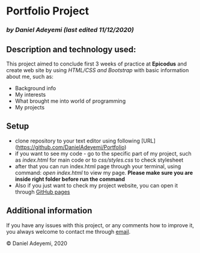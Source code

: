 # Portfolio Project

### *by Daniel Adeyemi (last edited 11/12/2020)*
## Description and technology used:
This project aimed to conclude first 3 weeks of practice at **Epicodus** and create web site by using *HTML/CSS and Bootstrap* with basic information about me, such as:
* Background info
* My interests
* What brought me into world of programming
* My projects 
## Setup
* clone repository to your text editor using following [URL] (https://github.com/DanielAdeyemi/Portfolio)
* if you want to see my code - go to the specific part of my project, such as *index.html* for main code or to *css/styles.css* to check stylesheet
* after that you can run index.html page through your terminal, using command: *open index.html* to view my page. **Please make sure you are inside right folder before run the command**
* Also if you just want to check my project website, you can open it through [GitHub pages](https://danieladeyemi.github.io/Portfolio/)
## Additional information
If you have any issues with this project, or any comments how to improve it, you always welcome to contact me through [email](mailto:example@mail.com).

© Daniel Adeyemi, 2020